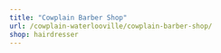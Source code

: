 ```yaml
---
title: "Cowplain Barber Shop"
url: /cowplain-waterlooville/cowplain-barber-shop/
shop: hairdresser
---
```

